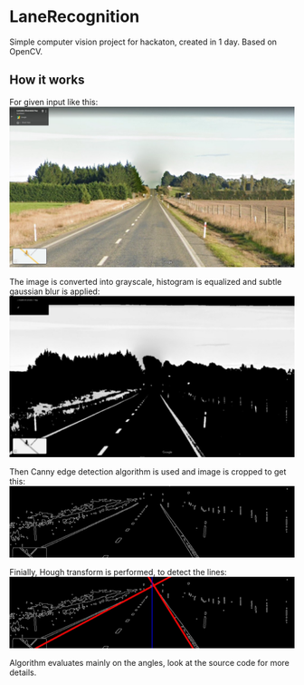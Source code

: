 # LaneRecognition
Simple computer vision project for hackaton, created in 1 day. Based on OpenCV.

## How it works
For given input like this:
![source image](https://github.com/wiertek/LaneRecognition/blob/master/photos/samples/source.jpg "Wrong Lane")

The image is converted into grayscale, histogram is equalized and subtle gaussian blur is applied:
![source image](https://github.com/wiertek/LaneRecognition/blob/master/photos/samples/gaussGrey.jpg "Wrong Lane")

Then Canny edge detection algorithm is used and image is cropped to get this:
![source image](https://github.com/wiertek/LaneRecognition/blob/master/photos/samples/cannyEdges.jpg "Wrong Lane")

Finially, Hough transform is performed, to detect the lines:
![source image](https://github.com/wiertek/LaneRecognition/blob/master/photos/samples/houghTransform.jpg "Wrong Lane")

Algorithm evaluates mainly on the angles, look at the source code for more details.
